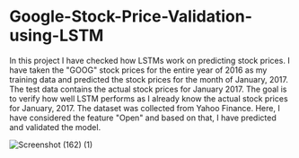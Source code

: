 # Google-Stock-Price-Validation-using-LSTM
In this project I have checked how LSTMs work on predicting stock prices. I have taken the "GOOG" stock prices for the entire year of 2016 as my training data and predicted the stock prices for the month of January, 2017. The test data contains the actual stock prices for January 2017. The goal is to verify how well LSTM performs as I already know the actual stock prices for January, 2017. The dataset was collected from Yahoo Finance. Here, I have considered the feature "Open" and based on that, I have predicted and validated the model.

![Screenshot (162) (1)](https://user-images.githubusercontent.com/75041273/133159075-e42a3099-0f42-4d18-beee-bd5e83c03582.png)
